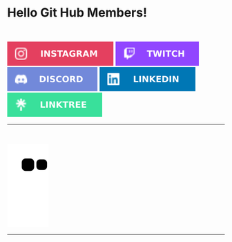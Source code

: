 <h1> Hello Git Hub Members! </h1>
<br>
<div> 

  <a href="https://instagram.com/originalmambo"><img src="./folder/Instagram.svg"></a>
 	<a href="https://www.twitch.tv/mambodark"><img src="./folder/Twitch.svg"></a>
  <a href="https://discord.gg/kyDDcyzK94"><img src="./folder/Discord.svg"></a>
  <a href="https://www.linkedin.com/in/onelsoncarvalho"><img src="./folder/LinkedIn.svg"></a>
  <a href="https://linktr.ee/mambodark" target = "_blank"><img src="./folder/linktree.svg"></a>
  <hr><br>
  
 ![snake gif](https://github.com/MamboDark/MamboDark/blob/output/github-contribution-grid-snake.svg)
  
</div>
<hr>
